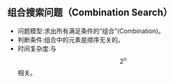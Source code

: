 ## 组合搜索问题（Combination Search）
- 问题模型:求出所有满足条件的“组合”(Combination)。 
- 判断条件:组合中的元素是顺序无关的。 
- 时间复杂度:与 $$2^n$$ 相关。